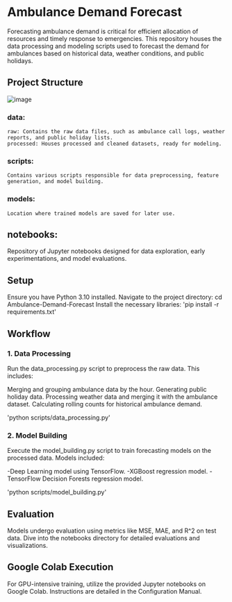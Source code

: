 # Ambulance Demand Forecast

Forecasting ambulance demand is critical for efficient allocation of resources and timely response to emergencies. This repository houses the data processing and modeling scripts used to forecast the demand for ambulances based on historical data, weather conditions, and public holidays.

## Project Structure

![image](https://github.com/jjoonnees/Ambulance-Demand-Forecast/assets/91951551/e6668711-91f5-4e88-8b5b-60189371f16a)


### data:
    raw: Contains the raw data files, such as ambulance call logs, weather reports, and public holiday lists.
    processed: Houses processed and cleaned datasets, ready for modeling.
### scripts:
    Contains various scripts responsible for data preprocessing, feature generation, and model building.
### models:
    Location where trained models are saved for later use.
## notebooks:
Repository of Jupyter notebooks designed for data exploration, early experimentations, and model evaluations.

## Setup
Ensure you have Python 3.10 installed.
Navigate to the project directory: cd Ambulance-Demand-Forecast
Install the necessary libraries: 'pip install -r requirements.txt'


## Workflow
### 1. Data Processing
Run the data_processing.py script to preprocess the raw data. This includes:

Merging and grouping ambulance data by the hour.
Generating public holiday data.
Processing weather data and merging it with the ambulance dataset.
Calculating rolling counts for historical ambulance demand.


'python scripts/data_processing.py'

### 2. Model Building
Execute the model_building.py script to train forecasting models on the processed data. Models included:

-Deep Learning model using TensorFlow.
-XGBoost regression model.
-TensorFlow Decision Forests regression model.


'python scripts/model_building.py'

## Evaluation
Models undergo evaluation using metrics like MSE, MAE, and R^2 on test data. Dive into the notebooks directory for detailed evaluations and visualizations.

## Google Colab Execution
For GPU-intensive training, utilize the provided Jupyter notebooks on Google Colab. Instructions are detailed in the Configuration Manual.
